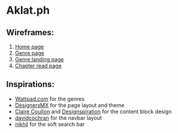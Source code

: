 # Aklat.ph

## Wireframes:

1. [Home page][1]
2. [Genre page][2]
3. [Genre landing page][3]
4. [Chapter read page][4]

## Inspirations:

* [Wattpad.com][5] for the genres
* [DesignersMX][6] for the page layout and theme
* [Claire Coullon][7] and [Designspiration][8] for the content block design
* [davidcochran][9] for the navbar layout
* [nikhil][10] for the soft search bar

[//]: # (Links)
[1]: https://wireframe.cc/uRH7NJ 					"Wireframe for home page"
[2]: https://wireframe.cc/M6Xjfu 					"Wireframe for genre page"
[3]: https://wireframe.cc/zNrq2P 					"Wireframe for genre landing page"
[4]: https://wireframe.cc/Qguudy 					"Wireframe for chapter read page"

[5]: https://www.wattpad.com 						"Wattpad"
[6]: https://designers.mx 							"DesignersMx"
[7]: http://www.coullon.com 						"Claire Coullon"
[8]: http://designspiration.net/popular/page/1/ 	"Designspiration"
[9]: https://codepen.io/davidcochran/pen/rcHae	 	"Navbar Codepen"
[10]: https://codepen.io/nikhil/pen/qcyGF	 		"Soft Search Bar Codepen"

